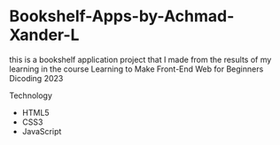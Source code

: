 # Bookshelf-Apps-by-Achmad-Xander-L
this is a bookshelf application project that I made from the results of my learning in the course Learning to Make Front-End Web for Beginners Dicoding 2023

Technology
- HTML5
- CSS3
- JavaScript
